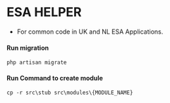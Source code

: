 # ESA HELPER

- For common code in UK and NL ESA Applications.

#### Run migration

```
php artisan migrate
```

#### Run Command to create module

```
cp -r src\stub src\modules\{MODULE_NAME}
```
